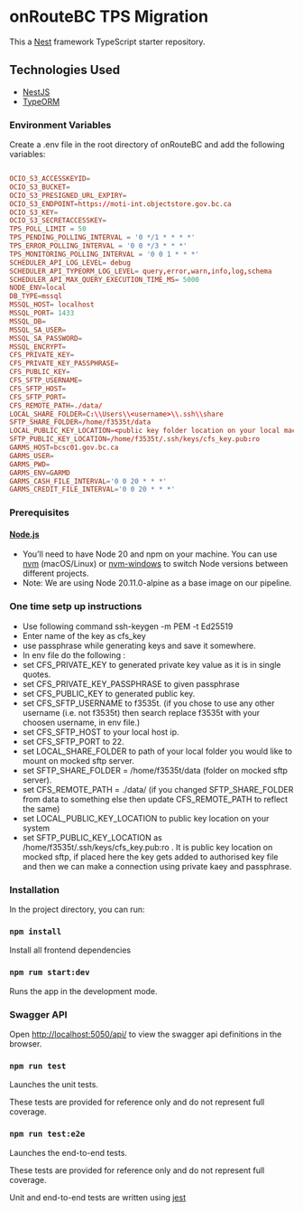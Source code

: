 #  onRouteBC TPS Migration

This a [Nest](https://github.com/nestjs/nest) framework TypeScript starter repository.

## Technologies Used
- [NestJS](https://nestjs.com/)
- [TypeORM](https://typeorm.io/)

### Environment Variables

Create a .env file in the root directory of onRouteBC and add the following variables:

```conf

OCIO_S3_ACCESSKEYID=
OCIO_S3_BUCKET=
OCIO_S3_PRESIGNED_URL_EXPIRY=
OCIO_S3_ENDPOINT=https://moti-int.objectstore.gov.bc.ca
OCIO_S3_KEY=
OCIO_S3_SECRETACCESSKEY=
TPS_POLL_LIMIT = 50
TPS_PENDING_POLLING_INTERVAL = '0 */1 * * * *'
TPS_ERROR_POLLING_INTERVAL = '0 0 */3 * * *'
TPS_MONITORING_POLLING_INTERVAL = '0 0 1 * * *'
SCHEDULER_API_LOG_LEVEL= debug
SCHEDULER_API_TYPEORM_LOG_LEVEL= query,error,warn,info,log,schema
SCHEDULER_API_MAX_QUERY_EXECUTION_TIME_MS= 5000
NODE_ENV=local
DB_TYPE=mssql
MSSQL_HOST= localhost
MSSQL_PORT= 1433
MSSQL_DB=
MSSQL_SA_USER=
MSSQL_SA_PASSWORD=
MSSQL_ENCRYPT=
CFS_PRIVATE_KEY=
CFS_PRIVATE_KEY_PASSPHRASE=
CFS_PUBLIC_KEY=
CFS_SFTP_USERNAME=
CFS_SFTP_HOST=
CFS_SFTP_PORT=
CFS_REMOTE_PATH=./data/
LOCAL_SHARE_FOLDER=C:\\Users\\<username>\\.ssh\\share
SFTP_SHARE_FOLDER=/home/f3535t/data
LOCAL_PUBLIC_KEY_LOCATION=<public key folder location on your local machine>
SFTP_PUBLIC_KEY_LOCATION=/home/f3535t/.ssh/keys/cfs_key.pub:ro
GARMS_HOST=bcsc01.gov.bc.ca
GARMS_USER=
GARMS_PWD=
GARMS_ENV=GARMD
GARMS_CASH_FILE_INTERVAL='0 0 20 * * *'
GARMS_CREDIT_FILE_INTERVAL='0 0 20 * * *'

```


### Prerequisites

#### [Node.js](https://nodejs.org/en/)

- You’ll need to have Node 20 and npm on your machine. You can use [nvm](https://github.com/nvm-sh/nvm#installation) (macOS/Linux) or [nvm-windows](https://github.com/coreybutler/nvm-windows#node-version-manager-nvm-for-windows) to switch Node versions between different projects.
- Note: We are using Node 20.11.0-alpine as a base image on our pipeline.

### One time setp up instructions
- Use following command ssh-keygen -m PEM -t Ed25519
- Enter name of the key as cfs_key
- use passphrase while generating keys and save it somewhere.
- In env file do the following :
- set CFS_PRIVATE_KEY to generated private key value as it is in single quotes.
- set CFS_PRIVATE_KEY_PASSPHRASE to given passphrase
- set CFS_PUBLIC_KEY to generated public key.
- set CFS_SFTP_USERNAME to f3535t. (if you chose to use any other username (i.e. not f3535t) then search replace f3535t with your choosen username, in env file.)
- set CFS_SFTP_HOST to your local host ip.
- set CFS_SFTP_PORT to 22.
- set LOCAL_SHARE_FOLDER to path of your local folder you would like to mount on mocked sftp server.
- set SFTP_SHARE_FOLDER = /home/f3535t/data (folder on mocked sftp server).
- set CFS_REMOTE_PATH = ./data/ (if you changed SFTP_SHARE_FOLDER from data to something else then update CFS_REMOTE_PATH to reflect the same)
- set LOCAL_PUBLIC_KEY_LOCATION to  public key location on your system
- set SFTP_PUBLIC_KEY_LOCATION as /home/f3535t/.ssh/keys/cfs_key.pub:ro . It is public key location on mocked sftp, if placed here the key gets added to authorised key file and then we can make a connection using private kaey and passphrase.

### Installation

In the project directory, you can run:

### `npm install`

Install all frontend dependencies

### `npm rum start:dev`

Runs the app in the development mode.

### Swagger API
Open [http://localhost:5050/api/](http://localhost:5050/api) to view the swagger api definitions in the browser.

### `npm run test`

Launches the unit tests.

These tests are provided for reference only and do not represent full coverage.

### `npm run test:e2e`

Launches the end-to-end tests.

These tests are provided for reference only and do not represent full coverage.

Unit and end-to-end tests are written using [jest](https://jestjs.io/)


